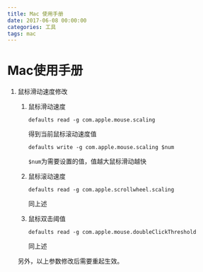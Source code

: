 ```yaml
---
title: Mac 使用手册
date: 2017-06-08 00:00:00
categories: 工具
tags: mac
---
```


# Mac使用手册

1.  鼠标滑动速度修改

    1.  鼠标滑动速度

        ```
        defaults read -g com.apple.mouse.scaling
        ```

        得到当前鼠标滚动速度值

        ```
        defaults write -g com.apple.mouse.scaling $num
        ```

        `$num`为需要设置的值，值越大鼠标滑动越快

    2. 鼠标滚动速度

        ```
        defaults read -g com.apple.scrollwheel.scaling
        ```

        同上述

    3. 鼠标双击阈值

        ```
        defaults read -g com.apple.mouse.doubleClickThreshold
        ```

        同上述

    另外，以上参数修改后需要重起生效。